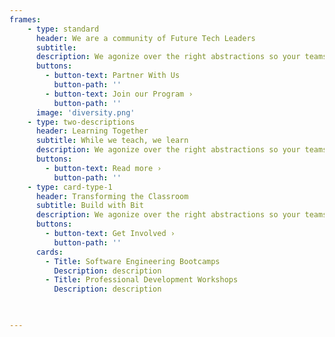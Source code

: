 ```yaml
---
frames: 
    - type: standard
      header: We are a community of Future Tech Leaders
      subtitle: 
      description: We agonize over the right abstractions so your teams don’t need to stitch together disparate systems or spend months integrating payments functionality.
      buttons:
        - button-text: Partner With Us
          button-path: ''
        - button-text: Join our Program ›
          button-path: ''
      image: 'diversity.png'
    - type: two-descriptions
      header: Learning Together
      subtitle: While we teach, we learn
      description: We agonize over the right abstractions so your teams don’t need to stitch together disparate systems or spend months integrating payments functionality.
      buttons:
        - button-text: Read more ›
          button-path: ''
    - type: card-type-1
      header: Transforming the Classroom
      subtitle: Build with Bit
      description: We agonize over the right abstractions so your teams don’t need to stitch together disparate systems or spend months integrating payments functionality.
      buttons:
        - button-text: Get Involved ›
          button-path: ''
      cards:
        - Title: Software Engineering Bootcamps
          Description: description
        - Title: Professional Development Workshops
          Description: description
          


---
```

